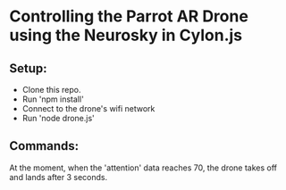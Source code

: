 # Controlling the Parrot AR Drone using the Neurosky in Cylon.js

## Setup:
* Clone this repo.
* Run 'npm install'
* Connect to the drone's wifi network
* Run 'node drone.js'

## Commands:
At the moment, when the 'attention' data reaches 70, the drone takes off and lands after 3 seconds.
